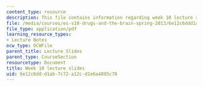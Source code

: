 ```yaml
---
content_type: resource
description: This file contains information regarding week 10 lecture slides.
file: /media/courses/es-s10-drugs-and-the-brain-spring-2013/6e12c6ddd1ab7c72a12cd1e6a4895c78_MITES_S10S13_Week10.pdf
file_type: application/pdf
learning_resource_types:
- Lecture Notes
ocw_type: OCWFile
parent_title: Lecture Slides
parent_type: CourseSection
resourcetype: Document
title: Week 10 lecture slides
uid: 6e12c6dd-d1ab-7c72-a12c-d1e6a4895c78
---
```

